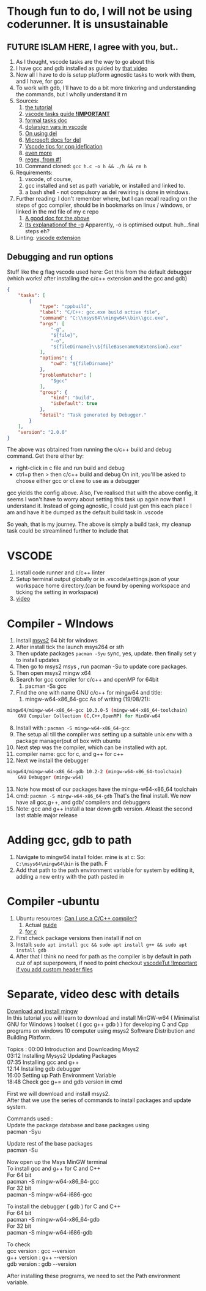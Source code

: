 # Though fun to do, I will not be using coderunner. It is unsustainable

## FUTURE ISLAM HERE, I agree with you, but..

1. As I thought, vscode tasks are the way to go about this
2. I have gcc and gdb installed as guided by [that video](#separate-video-desc-with-details)
3. Now all I have to do is setup platform agnostic tasks to work with them, and I have, for gcc
4. To work with gdb, I'll have to do a bit more tinkering and understanding the commands, but I wholly understand it rn
5. Sources:
   1. [the tutorial](https://www.youtube.com/watch?v=IdhvvlZkS9g)
   2. [vscode tasks guide **!IMPORTANT**](https://code.visualstudio.com/docs/editor/tasks)
   3. [formal tasks doc](https://code.visualstudio.com/docs/editor/tasks-appendix)
   4. [dolarsign vars in vscode](https://code.visualstudio.com/docs/editor/variables-reference)
   5. [On using del](https://stackoverflow.com/questions/17607612/equivalent-of-rm-and-mv-in-windows-cmd/17607871)
   6. [Microsoft docs for del](https://docs.microsoft.com/en-us/windows-server/administration/windows-commands/del)
   7. [Vscode tips for cpp idefication](https://code.visualstudio.com/docs/cpp/cpp-ide)
   8. [even more](https://code.visualstudio.com/docs/cpp/config-mingw)
   9. [regex, from #1](https://regex101.com/)
   10. Command cloned: `gcc h.c -o h && ./h && rm h`
6. Requirements:
   1. vscode, of course,
   2. gcc installed and set as path variable, or installed and linked to.
   3. a bash shell - not compulsory as del rewiring is done in windows.
7. Further reading: I don't remember where, but I can recall reading on the steps of gcc compiler, should be in bookmarks on linux / windows, or linked in the md file of my c repo
   1. [A good doc for the above](https://dmalcolm.fedorapeople.org/gcc/2015-08-31/rst-experiment/gcc-command-options.html)
   2. [Its explanationof the -g](https://dmalcolm.fedorapeople.org/gcc/2015-08-31/rst-experiment/options-for-debugging-your-program-or-gcc.html#cmdoption-g)
      Apparently, -o is optimised output. huh...final steps eh?
8. Linting: [vscode extension](https://code.visualstudio.com/docs/cpp/cpp-ide#_code-formatting)

## Debugging and run options

Stuff like the g flag vscode used here:
Got this from the default debugger (which works! after installing the c/c++ extension and the gcc and gdb)

```JSON
{
    "tasks": [
        {
            "type": "cppbuild",
            "label": "C/C++: gcc.exe build active file",
            "command": "C:\\msys64\\mingw64\\bin\\gcc.exe",
            "args": [
                "-g",
                "${file}",
                "-o",
                "${fileDirname}\\${fileBasenameNoExtension}.exe"
            ],
            "options": {
                "cwd": "${fileDirname}"
            },
            "problemMatcher": [
                "$gcc"
            ],
            "group": {
                "kind": "build",
                "isDefault": true
            },
            "detail": "Task generated by Debugger."
        }
    ],
    "version": "2.0.0"
}
```

The above was obtained from running the c/c++ build and debug command.
Get there either by:  
  
- right-click in c file and run build and debug
- ctrl+p then > then c/c++ build and debug
  On init, you'll be asked to choose either gcc or cl.exe to use as a debugger
  
gcc yields the config above.
Also, I've realised that with the above config, it seems I won't have to worry about setting this task up again now that I understand it.
Instead of going agnostic, I could just gen this each place I am and have it be dumped as the default build task in .vscode
  
So yeah, that is my journey.
The above is simply a build task, my cleanup task could be streamlined further to include that
  
# VSCODE
  
1. install code runner and c/c++ linter
2. Setup terminal output globally or in .vscode\settings.json of your workspace home directory.(can be found by opening workspace and ticking the setting in workspace)
3. [video](https://youtu.be/77v-Poud_io)
  
# Compiler - WIndows  
  
1. Install [msys2](https://www.msys2.org/) 64 bit for windows
2. After install tick the launch msys264 or sth
3. Then update packages `pacman -Syu` sync, yes, update. then finally set y to install updates
4. Then go to msys2 msys , run pacman -Su to update core packages.
5. Then open msys2 mingw x64
6. Search for gcc compiler for c/c++ and openMP for 64bit
   1. pacman -Ss gcc
7. Find the one with name GNU c/c++ for mingw64 and title:
   1. mingw-w64-x86_64-gcc
      As of writing (19/08/21):  
  
```sh
mingw64/mingw-w64-x86_64-gcc 10.3.0-5 (mingw-w64-x86_64-toolchain)
    GNU Compiler Collection (C,C++,OpenMP) for MinGW-w64

```

8. Install with : `pacman -S mingw-w64-x86_64-gcc`
9. The setup all till the compiler was setting up a suitable unix env with a package manager(out of box with ubuntu
10. Next step was the compiler, which can be installed with apt.
11. compiler name: gcc for c, and g++ for c++
12. Next we install the debugger  

```sh
mingw64/mingw-w64-x86_64-gdb 10.2-2 (mingw-w64-x86_64-toolchain)
    GNU Debugger (mingw-w64)
```

13. Note how most of our packages have the mingw-w64-x86_64 toolchain
14. cmd: `pacman -S mingw-w64-x86_64-gdb`
    That's the final install. We now have all gcc,g++, and gdb/ compilers and debuggers
15. Note: gcc and g++ install a tear down gdb version. Atleast the second last stable major release

# Adding gcc, gdb to path

1. Navigate to mingw64 install folder. mine is at c:
   So: `C:\msys64\mingw64\bin` is the path. F
2. Add that path to the path environment variable for system by editing it, adding a new entry with the path pasted in

# Compiler -ubuntu

1. Ubuntu resources: [Can I use a C/C++ compiler?](https://askubuntu.com/a/30997)
   1. Actual [guide](https://www.ubuntubuzz.com/2018/11/setup-cpp-programming-tools-on-ubuntu-for-beginners.html)
   2. [for c](https://www.ubuntubuzz.com/2017/09/setup-c-programming-tools-on-ubuntu-for-beginners.html)
2. First check package versions then install if not on
3. Install: `sudo apt install gcc && sudo apt install g++ && sudo apt install gdb`
4. After that I think no need for path as the compiler is by default in path cuz of apt superpowers, if need to point checkout [vscodeTut !Important if you add custom header files](https://code.visualstudio.com/docs/cpp/configure-intellisense-crosscompilation)

# Separate, video desc with details

[Download and install mingw](https://www.youtube.com/watch?v=0HD0pqVtsmw)  
In this tutorial you will learn to download and install MinGW-w64 ( Minimalist GNU for Windows ) toolset ( ( gcc g++ gdb ) ) for developing C and Cpp programs on windows 10 computer using msys2 Software Distribution and Building Platform.  
  
Topics :
00:00 Introduction and Downloading Msys2  
03:12 Installing Mysys2 Updating Packages  
07:35 Installing gcc and g++  
12:14 Installing gdb debugger  
16:00 Setting up Path Environment Variable  
18:48 Check gcc g+= and gdb version in cmd  
  
First we will download and install msys2.  
After that we use the series of commands to install packages and update system.  
  
Commands used :  
Update the package database and base packages using  
pacman -Syu  
  
Update rest of the base packages  
pacman -Su  
  
Now open up the Msys MinGW terminal  
To install gcc and g++ for C and C++  
For 64 bit  
pacman -S mingw-w64-x86_64-gcc  
For 32 bit  
pacman -S mingw-w64-i686-gcc  
  
To install the debugger ( gdb ) for C and C++  
For 64 bit  
pacman -S mingw-w64-x86_64-gdb  
For 32 bit  
pacman -S mingw-w64-i686-gdb  
  
To check  
gcc version : gcc --version  
g++ version : g++ --version  
gdb version : gdb --version  
  
After installing these programs, we need to set the Path environment variable.  
